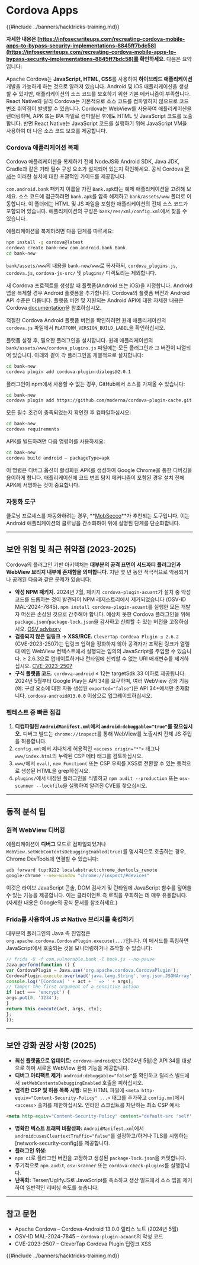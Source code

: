 # Cordova Apps

{{#include ../banners/hacktricks-training.md}}

**자세한 내용은 [https://infosecwriteups.com/recreating-cordova-mobile-apps-to-bypass-security-implementations-8845ff7bdc58](https://infosecwriteups.com/recreating-cordova-mobile-apps-to-bypass-security-implementations-8845ff7bdc58)를 확인하세요**. 다음은 요약입니다:

Apache Cordova는 **JavaScript, HTML, CSS**를 사용하여 **하이브리드 애플리케이션** 개발을 가능하게 하는 것으로 알려져 있습니다. Android 및 iOS 애플리케이션을 생성할 수 있지만, 애플리케이션의 소스 코드를 보호하기 위한 기본 메커니즘이 부족합니다. React Native와 달리 Cordova는 기본적으로 소스 코드를 컴파일하지 않으므로 코드 변조 취약점이 발생할 수 있습니다. Cordova는 WebView를 사용하여 애플리케이션을 렌더링하며, APK 또는 IPA 파일로 컴파일된 후에도 HTML 및 JavaScript 코드를 노출합니다. 반면 React Native는 JavaScript 코드를 실행하기 위해 JavaScript VM을 사용하여 더 나은 소스 코드 보호를 제공합니다.

### Cordova 애플리케이션 복제

Cordova 애플리케이션을 복제하기 전에 NodeJS와 Android SDK, Java JDK, Gradle과 같은 기타 필수 구성 요소가 설치되어 있는지 확인하세요. 공식 Cordova [문서](https://cordova.apache.org/docs/en/11.x/guide/cli/#install-pre-requisites-for-building)는 이러한 설치에 대한 포괄적인 가이드를 제공합니다.

`com.android.bank` 패키지 이름을 가진 `Bank.apk`라는 예제 애플리케이션을 고려해 보세요. 소스 코드에 접근하려면 `bank.apk`를 압축 해제하고 `bank/assets/www` 폴더로 이동합니다. 이 폴더에는 HTML 및 JS 파일을 포함한 애플리케이션의 전체 소스 코드가 포함되어 있습니다. 애플리케이션의 구성은 `bank/res/xml/config.xml`에서 찾을 수 있습니다.

애플리케이션을 복제하려면 다음 단계를 따르세요:
```bash
npm install -g cordova@latest
cordova create bank-new com.android.bank Bank
cd bank-new
```
`bank/assets/www`의 내용을 `bank-new/www`로 복사하되, `cordova_plugins.js`, `cordova.js`, `cordova-js-src/` 및 `plugins/` 디렉토리는 제외합니다.

새 Cordova 프로젝트를 생성할 때 플랫폼(Android 또는 iOS)을 지정합니다. Android 앱을 복제할 경우 Android 플랫폼을 추가합니다. Cordova의 플랫폼 버전과 Android API 수준은 다릅니다. 플랫폼 버전 및 지원되는 Android API에 대한 자세한 내용은 Cordova [documentation](https://cordova.apache.org/docs/en/11.x/guide/platforms/android/)을 참조하십시오.

적절한 Cordova Android 플랫폼 버전을 확인하려면 원래 애플리케이션의 `cordova.js` 파일에서 `PLATFORM_VERSION_BUILD_LABEL`을 확인하십시오.

플랫폼 설정 후, 필요한 플러그인을 설치합니다. 원래 애플리케이션의 `bank/assets/www/cordova_plugins.js` 파일에는 모든 플러그인과 그 버전이 나열되어 있습니다. 아래와 같이 각 플러그인을 개별적으로 설치합니다:
```bash
cd bank-new
cordova plugin add cordova-plugin-dialogs@2.0.1
```
플러그인이 npm에서 사용할 수 없는 경우, GitHub에서 소스를 가져올 수 있습니다:
```bash
cd bank-new
cordova plugin add https://github.com/moderna/cordova-plugin-cache.git
```
모든 필수 조건이 충족되었는지 확인한 후 컴파일하십시오:
```bash
cd bank-new
cordova requirements
```
APK를 빌드하려면 다음 명령어를 사용하세요:
```bash
cd bank-new
cordova build android — packageType=apk
```
이 명령은 디버그 옵션이 활성화된 APK를 생성하여 Google Chrome을 통한 디버깅을 용이하게 합니다. 애플리케이션에 코드 변조 탐지 메커니즘이 포함된 경우 설치 전에 APK에 서명하는 것이 중요합니다.

### 자동화 도구

클로닝 프로세스를 자동화하려는 경우, **[MobSecco](https://github.com/Anof-cyber/MobSecco)**가 추천되는 도구입니다. 이는 Android 애플리케이션의 클로닝을 간소화하여 위에 설명된 단계를 단순화합니다.

---

## 보안 위험 및 최근 취약점 (2023-2025)

Cordova의 플러그인 기반 아키텍처는 **대부분의 공격 표면이 서드파티 플러그인과 WebView 브리지 내부에 존재함을 의미합니다**. 지난 몇 년 동안 적극적으로 악용되거나 공개된 다음과 같은 문제가 있습니다:

* **악성 NPM 패키지.** 2024년 7월, 패키지 `cordova-plugin-acuant`가 설치 중 악성 코드를 드롭하는 것이 발견되어 NPM 레지스트리에서 제거되었습니다 (OSV-ID MAL-2024-7845). `npm install cordova-plugin-acuant`를 실행한 모든 개발자 머신은 손상된 것으로 간주해야 합니다. 예상치 못한 Cordova 플러그인을 위해 `package.json`/`package-lock.json`을 감사하고 신뢰할 수 있는 버전을 고정하십시오. [OSV advisory](/)
* **검증되지 않은 딥링크 → XSS/RCE.** `CleverTap Cordova Plugin ≤ 2.6.2` (CVE-2023-2507)는 딥링크 입력을 정화하지 않아 공격자가 조작된 링크가 열릴 때 메인 WebView 컨텍스트에서 실행되는 임의의 JavaScript를 주입할 수 있습니다. ≥ 2.6.3으로 업데이트하거나 런타임에 신뢰할 수 없는 URI 매개변수를 제거하십시오. [CVE-2023-2507](/)
* **구식 플랫폼 코드.** `cordova-android` ≤ 12는 targetSdk 33 이하로 제공됩니다. 2024년 5월부터 Google Play는 API 34를 요구하며, 여러 WebView 강화 기능(예: 구성 요소에 대한 자동 생성된 `exported="false"`)은 API 34+에서만 존재합니다. `cordova-android@13.0.0` 이상으로 업그레이드하십시오.

### 펜테스트 중 빠른 점검

1. **디컴파일된 `AndroidManifest.xml`에서 `android:debuggable="true"`를 찾으십시오.** 디버그 빌드는 `chrome://inspect`를 통해 WebView를 노출시켜 전체 JS 주입을 허용합니다.
2. `config.xml`에서 지나치게 허용적인 `<access origin="*">` 태그나 `www/index.html`의 누락된 CSP 메타 태그를 검토하십시오.
3. `www/`에서 `eval(`, `new Function(` 또는 CSP 우회를 XSS로 전환할 수 있는 동적으로 생성된 HTML을 grep하십시오.
4. `plugins/`에서 내장된 플러그인을 식별하고 `npm audit --production` 또는 `osv-scanner --lockfile`을 실행하여 알려진 CVE를 찾으십시오.

---

## 동적 분석 팁

### 원격 WebView 디버깅

애플리케이션이 **디버그** 모드로 컴파일되었거나 `WebView.setWebContentsDebuggingEnabled(true)`를 명시적으로 호출하는 경우, Chrome DevTools에 연결할 수 있습니다:
```bash
adb forward tcp:9222 localabstract:chrome_devtools_remote
google-chrome --new-window "chrome://inspect/#devices"
```
이것은 라이브 JavaScript 콘솔, DOM 검사기 및 런타임에 JavaScript 함수를 덮어쓸 수 있는 기능을 제공합니다. 이는 클라이언트 측 로직을 우회하는 데 매우 유용합니다. (자세한 내용은 Google의 공식 문서를 참조하세요.)

### Frida를 사용하여 JS ⇄ Native 브리지를 훅킹하기

대부분의 플러그인의 Java 측 진입점은 `org.apache.cordova.CordovaPlugin.execute(...)`입니다. 이 메서드를 훅킹하면 JavaScript에서 호출되는 것을 모니터링하거나 조작할 수 있습니다:
```javascript
// frida -U -f com.vulnerable.bank -l hook.js --no-pause
Java.perform(function () {
var CordovaPlugin = Java.use('org.apache.cordova.CordovaPlugin');
CordovaPlugin.execute.overload('java.lang.String','org.json.JSONArray','org.apache.cordova.CallbackContext').implementation = function(act, args, ctx) {
console.log('[Cordova] ' + act + ' => ' + args);
// Tamper the first argument of a sensitive action
if (act === 'encrypt') {
args.put(0, '1234');
}
return this.execute(act, args, ctx);
};
});
```
---

## 보안 강화 권장 사항 (2025)

* **최신 플랫폼으로 업데이트:** `cordova-android@13` (2024년 5월)은 API 34를 대상으로 하며 새로운 WebView 완화 기능을 제공합니다.
* **디버그 아티팩트 제거:** `android:debuggable="false"`를 확인하고 릴리스 빌드에서 `setWebContentsDebuggingEnabled` 호출을 피하십시오.
* **엄격한 CSP 및 허용 목록 시행:** 모든 HTML 파일에 `<meta http-equiv="Content-Security-Policy" ...>` 태그를 추가하고 `config.xml`에서 `<access>` 출처를 제한하십시오.
인라인 스크립트를 차단하는 최소 CSP 예시:
```html
<meta http-equiv="Content-Security-Policy" content="default-src 'self'; img-src 'self' data:; object-src 'none'; frame-ancestors 'none'">
```
* **명확한 텍스트 트래픽 비활성화:** `AndroidManifest.xml`에서 `android:usesCleartextTraffic="false"`를 설정하고/하거나 TLS를 시행하는 [network-security-config]를 제공합니다.
* **플러그인 위생:**
* `npm ci`로 플러그인 버전을 고정하고 생성된 `package-lock.json`을 커밋합니다.
* 주기적으로 `npm audit`, `osv-scanner` 또는 `cordova-check-plugins`를 실행합니다.
* **난독화:** Terser/UglifyJS로 JavaScript를 축소하고 생산 빌드에서 소스 맵을 제거하여 일반적인 리버싱 속도를 늦춥니다.

---

## 참고 문헌

* Apache Cordova – Cordova-Android 13.0.0 릴리스 노트 (2024년 5월)
* OSV-ID MAL-2024-7845 – `cordova-plugin-acuant`의 악성 코드
* CVE-2023-2507 – CleverTap Cordova Plugin 딥링크 XSS

{{#include ../banners/hacktricks-training.md}}
